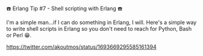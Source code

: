 ☎️ Erlang Tip #7 - Shell scripting with Erlang ☎️

I'm a simple man...if I can do something in Erlang, I will. Here's a simple way to write shell scripts in Erlang so you don't need to reach for Python, Bash or Perl 😁.

https://twitter.com/akoutmos/status/1693669295585161394